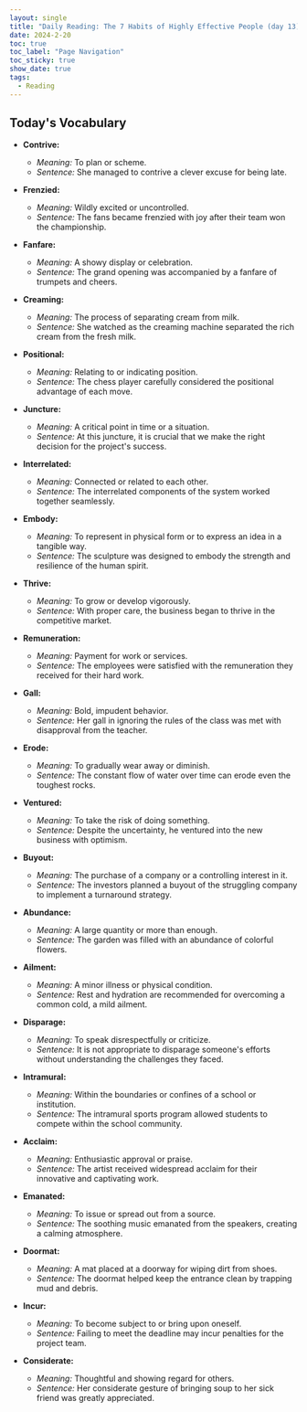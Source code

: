 ```yaml
---
layout: single
title: "Daily Reading: The 7 Habits of Highly Effective People (day 13)"
date: 2024-2-20
toc: true
toc_label: "Page Navigation"
toc_sticky: true
show_date: true
tags:
  - Reading
---
```


## Today's Vocabulary

- **Contrive:**

  - _Meaning:_ To plan or scheme.
  - _Sentence:_ She managed to contrive a clever excuse for being late.

- **Frenzied:**

  - _Meaning:_ Wildly excited or uncontrolled.
  - _Sentence:_ The fans became frenzied with joy after their team won the championship.

- **Fanfare:**

  - _Meaning:_ A showy display or celebration.
  - _Sentence:_ The grand opening was accompanied by a fanfare of trumpets and cheers.

- **Creaming:**

  - _Meaning:_ The process of separating cream from milk.
  - _Sentence:_ She watched as the creaming machine separated the rich cream from the fresh milk.

- **Positional:**

  - _Meaning:_ Relating to or indicating position.
  - _Sentence:_ The chess player carefully considered the positional advantage of each move.

- **Juncture:**

  - _Meaning:_ A critical point in time or a situation.
  - _Sentence:_ At this juncture, it is crucial that we make the right decision for the project's success.

- **Interrelated:**

  - _Meaning:_ Connected or related to each other.
  - _Sentence:_ The interrelated components of the system worked together seamlessly.

- **Embody:**

  - _Meaning:_ To represent in physical form or to express an idea in a tangible way.
  - _Sentence:_ The sculpture was designed to embody the strength and resilience of the human spirit.

- **Thrive:**

  - _Meaning:_ To grow or develop vigorously.
  - _Sentence:_ With proper care, the business began to thrive in the competitive market.

- **Remuneration:**

  - _Meaning:_ Payment for work or services.
  - _Sentence:_ The employees were satisfied with the remuneration they received for their hard work.

- **Gall:**

  - _Meaning:_ Bold, impudent behavior.
  - _Sentence:_ Her gall in ignoring the rules of the class was met with disapproval from the teacher.

- **Erode:**

  - _Meaning:_ To gradually wear away or diminish.
  - _Sentence:_ The constant flow of water over time can erode even the toughest rocks.

- **Ventured:**

  - _Meaning:_ To take the risk of doing something.
  - _Sentence:_ Despite the uncertainty, he ventured into the new business with optimism.

- **Buyout:**

  - _Meaning:_ The purchase of a company or a controlling interest in it.
  - _Sentence:_ The investors planned a buyout of the struggling company to implement a turnaround strategy.

- **Abundance:**

  - _Meaning:_ A large quantity or more than enough.
  - _Sentence:_ The garden was filled with an abundance of colorful flowers.

- **Ailment:**

  - _Meaning:_ A minor illness or physical condition.
  - _Sentence:_ Rest and hydration are recommended for overcoming a common cold, a mild ailment.

- **Disparage:**

  - _Meaning:_ To speak disrespectfully or criticize.
  - _Sentence:_ It is not appropriate to disparage someone's efforts without understanding the challenges they faced.

- **Intramural:**

  - _Meaning:_ Within the boundaries or confines of a school or institution.
  - _Sentence:_ The intramural sports program allowed students to compete within the school community.

- **Acclaim:**

  - _Meaning:_ Enthusiastic approval or praise.
  - _Sentence:_ The artist received widespread acclaim for their innovative and captivating work.

- **Emanated:**

  - _Meaning:_ To issue or spread out from a source.
  - _Sentence:_ The soothing music emanated from the speakers, creating a calming atmosphere.

- **Doormat:**

  - _Meaning:_ A mat placed at a doorway for wiping dirt from shoes.
  - _Sentence:_ The doormat helped keep the entrance clean by trapping mud and debris.

- **Incur:**

  - _Meaning:_ To become subject to or bring upon oneself.
  - _Sentence:_ Failing to meet the deadline may incur penalties for the project team.

- **Considerate:**
  - _Meaning:_ Thoughtful and showing regard for others.
  - _Sentence:_ Her considerate gesture of bringing soup to her sick friend was greatly appreciated.
